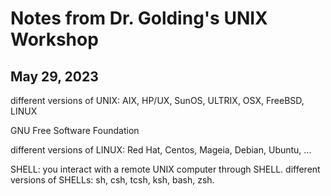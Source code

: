 # Notes from Dr. Golding's UNIX Workshop
## May 29, 2023
different versions of UNIX: AIX, HP/UX, SunOS, ULTRIX, OSX, FreeBSD, LINUX

GNU Free Software Foundation

different versions of LINUX: Red Hat, Centos, Mageia, Debian, Ubuntu, ... 

SHELL: you interact with a remote UNIX computer through SHELL. different versions of SHELLs: sh, csh, tcsh, ksh, bash, zsh. 
